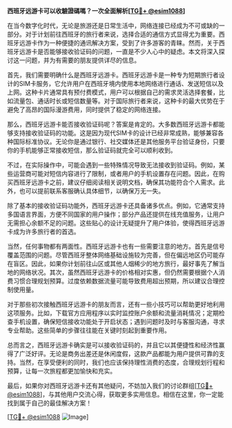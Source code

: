 **西班牙远游卡可以收驗證碼嗎？一次全面解析[[TG💪+ @esim1088](https://t.me/s/esim1088)]**

在当今数字化时代，无论是旅游还是日常生活中，网络连接已经成为不可或缺的一部分。对于计划前往西班牙的旅行者来说，选择合适的通信方式显得尤为重要。西班牙远游卡作为一种便捷的通讯解决方案，受到了许多游客的青睐。然而，关于西班牙远游卡是否能够接收验证码的问题，一直是不少人心中的疑虑。本文将深入探讨这一问题，并为有需要的朋友提供详尽的信息。

首先，我们需要明确什么是西班牙远游卡。西班牙远游卡是一种专为短期旅行者设计的SIM卡服务，它允许用户在西班牙境内使用本地网络进行通话、发送短信以及上网。这种卡片通常具有预付费模式，用户可以根据自己的需求灵活选择套餐，比如流量包、通话时长或短信数量等。对于国际旅行者来说，这种卡的最大优势在于避免了高昂的国际漫游费用，同时提供了稳定的网络连接。

那么，西班牙远游卡能否接收验证码呢？答案是肯定的。大多数西班牙远游卡都能够支持接收验证码的功能。这是因为现代SIM卡的设计已经非常成熟，能够兼容各种国际标准协议。无论你是通过银行、社交媒体还是其他服务平台验证身份，只要你的手机能够正常接收短信，那么验证码就完全可以顺利收到。

不过，在实际操作中，可能会遇到一些特殊情况导致无法接收到验证码。例如，某些运营商可能对短信内容进行了限制，或者用户的手机设置存在问题。因此，在购买西班牙远游卡之前，建议仔细阅读相关说明文档，确保其功能符合个人需求。此外，也可以提前联系客服确认具体细节，以确保万无一失。

除了基本的接收验证码功能外，西班牙远游卡还具备诸多优点。例如，它通常支持多国语言界面，方便不同国家的用户操作；部分产品还提供在线充值服务，让用户无需担心余额不足的问题。这些贴心的设计无疑提升了用户体验，使得西班牙远游卡成为许多旅行者的首选。

当然，任何事物都有两面性。西班牙远游卡也有一些需要注意的地方。首先是信号覆盖范围的问题。尽管西班牙整体网络基础设施较为完善，但在偏远地区仍可能存在盲区。因此，如果你计划前往山区或其他人烟稀少的地方旅行，最好事先了解当地的网络状况。其次，虽然西班牙远游卡的价格相对实惠，但仍然需要根据个人消费习惯合理规划预算。过度依赖数据流量可能导致费用超出预期，所以建议合理控制使用量。

对于那些初次接触西班牙远游卡的朋友而言，还有一些小技巧可以帮助更好地利用这项服务。比如，下载官方应用程序以实时监控账户余额和流量消耗情况；定期检查手机设置，确保短信接收功能处于开启状态；遇到问题时及时与客服沟通，寻求专业帮助。这些简单的步骤往往能在关键时刻起到重要作用。

总而言之，西班牙远游卡确实是可以接收验证码的，并且它以其便捷性和经济性赢得了广泛好评。无论是商务出差还是休闲度假，这款产品都能为用户提供可靠的支持。当然，在享受便利的同时，我们也应该保持理性消费的态度，合理规划行程和预算，让每一次旅程都更加愉快和充实。

最后，如果你对西班牙远游卡还有其他疑问，不妨加入我们的讨论群组[[TG💪+ @esim1088](https://t.me/s/esim1088)]，与其他用户交流心得，获取更多实用信息。相信在这里，你一定能找到属于自己的最佳解决方案！

[[TG💪+ @esim1088](https://t.me/s/esim1088) ![Image](https://i.postimg.cc/4NQfJmqS/Snipaste-2025-05-13-00-14-12.png)]